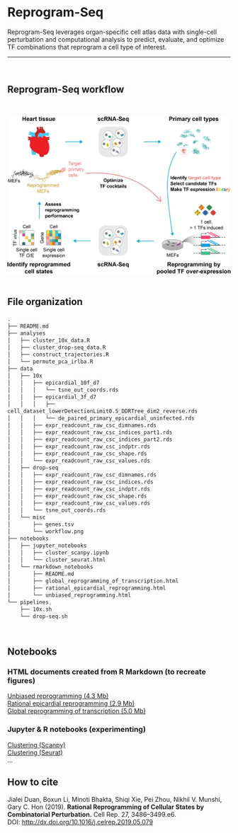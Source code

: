 # Reprogram-Seq

Reprogram-Seq leverages organ-specific cell atlas data with single-cell perturbation and computational analysis to predict, evaluate, and optimize TF combinations that reprogram a cell type of interest.

---
&nbsp;
## Reprogram-Seq workflow
&nbsp;

![](data/misc/workflow.png)
&nbsp;

## File organization
```
.
├── README.md
├── analyses
│   ├── cluster_10x_data.R
│   ├── cluster_drop-seq_data.R
│   ├── construct_trajectories.R
│   └── permute_pca_irlba.R
├── data
│   ├── 10x
│   │   ├── epicardial_10f_d7
│   │   │   └── tsne_out_coords.rds
│   │   ├── epicardial_3f_d7
│   │   │   ├── cell_dataset_lowerDetectionLimit0.5_DDRTree_dim2_reverse.rds
│   │   │   └── de_paired_primary_epicardial_uninfected.rds
│   │   ├── expr_readcount_raw_csc_dimnames.rds
│   │   ├── expr_readcount_raw_csc_indices_part1.rds
│   │   ├── expr_readcount_raw_csc_indices_part2.rds
│   │   ├── expr_readcount_raw_csc_indptr.rds
│   │   ├── expr_readcount_raw_csc_shape.rds
│   │   └── expr_readcount_raw_csc_values.rds
│   ├── drop-seq
│   │   ├── expr_readcount_raw_csc_dimnames.rds
│   │   ├── expr_readcount_raw_csc_indices.rds
│   │   ├── expr_readcount_raw_csc_indptr.rds
│   │   ├── expr_readcount_raw_csc_shape.rds
│   │   ├── expr_readcount_raw_csc_values.rds
│   │   └── tsne_out_coords.rds
│   └── misc
│       ├── genes.tsv
│       └── workflow.png
├── notebooks
│   ├── jupyter_notebooks
│   │   ├── cluster_scanpy.ipynb
│   │   └── cluster_seurat.html
│   └── rmarkdown_notebooks
│       ├── README.md
│       ├── global_reprogramming_of_transcription.html
│       ├── rational_epicardial_reprogramming.html
│       └── unbiased_reprogramming.html
└── pipelines
    ├── 10x.sh
    └── drop-seq.sh
```

&nbsp;
## Notebooks

### HTML documents created from R Markdown (to recreate figures)<br/>
[Unbiased reprogramming (4.3 Mb)](http://htmlpreview.github.com/?https://github.com/jlduan/Reprogram-Seq/blob/master/notebooks/rmarkdown_notebooks/unbiased_reprogramming.html)<br/>
[Rational epicardial reprogramming (2.9 Mb)](http://htmlpreview.github.com/?https://github.com/jlduan/Reprogram-Seq/blob/master/notebooks/rmarkdown_notebooks/rational_epicardial_reprogramming.html)<br/>
[Global reprogramming of transcription (5.0 Mb)](http://htmlpreview.github.com/?https://github.com/jlduan/Reprogram-Seq/blob/master/notebooks/rmarkdown_notebooks/global_reprogramming_of_transcription.html)<br/>


### Jupyter & R notebooks (experimenting)<br/>
[Clustering (Scanpy)](https://nbviewer.jupyter.org/github/jlduan/Reprogram-Seq/blob/master/notebooks/jupyter_notebooks/cluster_scanpy.ipynb)<br/>
[Clustering (Seurat)](https://htmlpreview.github.io/?https://github.com/jlduan/Reprogram-Seq/blob/master/notebooks/jupyter_notebooks/cluster_seurat.html)<br/>
...
&nbsp;
## How to cite<br/>

Jialei Duan, Boxun Li, Minoti Bhakta, Shiqi Xie, Pei Zhou, Nikhil V. Munshi, Gary C. Hon (2019). **Rational Reprogramming of Cellular States by Combinatorial Perturbation.** Cell Rep. 27, 3486–3499.e6.<br/>
DOI: <http://dx.doi.org/10.1016/j.celrep.2019.05.079><br/>
